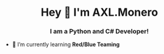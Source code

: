 <h1 align="center">Hey 👋 I'm AXL.Monero</h1>
<h3 align="center">I am a Python and C# Developer!</h3>

- 🫥 I’m currently learning **Red/Blue Teaming**

